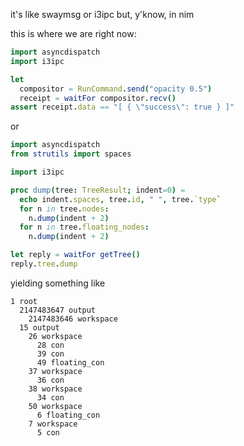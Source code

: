 it's like swaymsg or i3ipc but, y'know, in nim

this is where we are right now:
```nim
import asyncdispatch
import i3ipc

let
  compositor = RunCommand.send("opacity 0.5")
  receipt = waitFor compositor.recv()
assert receipt.data == "[ { \"success\": true } ]"
```

or

```nim
import asyncdispatch
from strutils import spaces

import i3ipc

proc dump(tree: TreeResult; indent=0) =
  echo indent.spaces, tree.id, " ", tree.`type`
  for n in tree.nodes:
    n.dump(indent + 2)
  for n in tree.floating_nodes:
    n.dump(indent + 2)

let reply = waitFor getTree()
reply.tree.dump
```
yielding something like
```
1 root
  2147483647 output
    2147483646 workspace
  15 output
    26 workspace
      28 con
      39 con
      49 floating_con
    37 workspace
      36 con
    38 workspace
      34 con
    50 workspace
      6 floating_con
    7 workspace
      5 con
```
